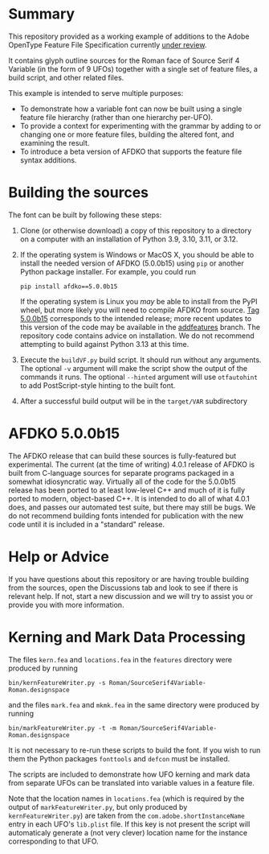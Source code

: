 # Summary

This repository provided as a working example of additions to
the Adobe OpenType Feature File Specification currently [under
review](https://github.com/adobe-type-tools/feature_file_change_review).

It contains glyph outline sources for the Roman face of Source
Serif 4 Variable (in the form of 9 UFOs) together with a single
set of feature files, a build script, and other related files.

This example is intended to serve multiple purposes:

*  To demonstrate how a variable font can now be built using
   a single feature file hierarchy (rather than one hierarchy
   per-UFO).
*  To provide a context for experimenting with the grammar by
   adding to or changing one or more feature files, building
   the altered font, and examining the result.
*  To introduce a beta version of AFDKO that supports the
   feature file syntax additions.

# Building the sources

The font can be built by following these steps:

1. Clone (or otherwise download) a copy of this repository to a
   directory on a computer with an installation of Python 3.9,
   3.10, 3.11, or 3.12.
2. If the operating system is Windows or MacOS X, you should be
   able to install the needed version of AFDKO (5.0.0b15) using
   `pip` or another Python package installer. For example, you
   could run
   
   `pip install afdko==5.0.0b15`  

   If the operating system is Linux you *may* be able to install
   from the PyPI wheel, but more likely you will need to compile
   AFDKO from source. [Tag 5.0.0b15](https://github.com/adobe-type-tools/afdko/tree/5.0.0b15)
   corresponds to the intended release; more recent updates to
   this version of the code may be available in the [addfeatures](https://github.com/adobe-type-tools/afdko/tree/addfeatures)
   branch. The repository code contains advice on installation.
   We do not recommend attempting to build against Python 3.13
   at this time.
3. Execute the `buildVF.py` build script. It should run without
   any arguments. The optional `-v` argument will make the script
   show the output of the commands it runs. The optional `--hinted`
   argument will use `otfautohint` to add PostScript-style hinting
   to the built font.
4. After a successful build output will be in the `target/VAR`
   subdirectory

# AFDKO 5.0.0b15

The AFDKO release that can build these sources is fully-featured
but experimental. The current (at the time of writing) 4.0.1 release
of AFDKO is built from C-language sources for separate programs
packaged in a somewhat idiosyncratic way. Virtually all of the code
for the 5.0.0b15 release has been ported to at least low-level C++
and much of it is fully ported to modern, object-based C++. It is
intended to do all of what 4.0.1 does, and passes our automated test
suite, but there may still be bugs. We do not recommend building
fonts intended for publication with the new code until it is included
in a "standard" release.

# Help or Advice

If you have questions about this repository or are having trouble
building from the sources, open the Discussions tab and look to see
if there is relevant help. If not, start a new discussion and we will
try to assist you or provide you with more information.

# Kerning and Mark Data Processing

The files `kern.fea` and `locations.fea` in the `features` directory
were produced by running 

```
bin/kernFeatureWriter.py -s Roman/SourceSerif4Variable-Roman.designspace
```

and the files `mark.fea` and `mkmk.fea` in the same directory were
produced by running

```
bin/markFeatureWriter.py -t -m Roman/SourceSerif4Variable-Roman.designspace
```

It is not necessary to re-run these scripts to build the font.
If you wish to run them the Python packages `fonttools` and
`defcon` must be installed.

The scripts are included to demonstrate how UFO kerning and mark
data from separate UFOs can be translated into variable values in
a feature file.

Note that the location names in `locations.fea` (which is required
by the output of `markFeatureWriter.py`, but only produced by
`kernFeatureWriter.py`) are taken from the `com.adobe.shortInstanceName`
entry in each UFO's `lib.plist` file. If this key is not present the
script will automaticaly generate a (not very clever) location name
for the instance corresponding to that UFO.
